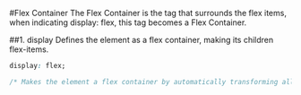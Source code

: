 #Flex Container
The Flex Container is the tag that surrounds the flex items, when indicating display: flex, this tag becomes a Flex Container.

##1. display
Defines the element as a flex container, making its children flex-items.

```css
display: flex;

/* Makes the element a flex container by automatically transforming all of its direct children into flex items.*/
```
